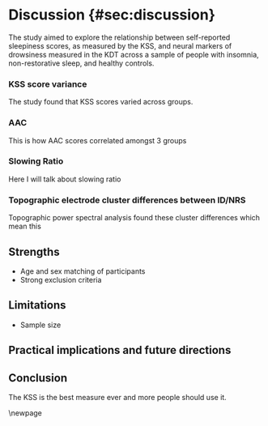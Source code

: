 # Discussion {#sec:discussion}

The study aimed to explore the relationship between self-reported sleepiness scores, as measured by the KSS, and neural markers of drowsiness measured in the KDT across a sample of people with insomnia, non-restorative sleep, and healthy controls. 

### KSS score variance 

The study found that KSS scores varied across groups. 

### AAC

This is how AAC scores correlated amongst 3 groups

### Slowing Ratio

Here I will talk about slowing ratio

### Topographic electrode cluster differences between ID/NRS

Topographic power spectral analysis found these cluster differences which mean this

## Strengths

- Age and sex matching of participants
- Strong exclusion criteria

## Limitations

- Sample size

## Practical implications and future directions 

## Conclusion

The KSS is the best measure ever and more people should use it.

\newpage

